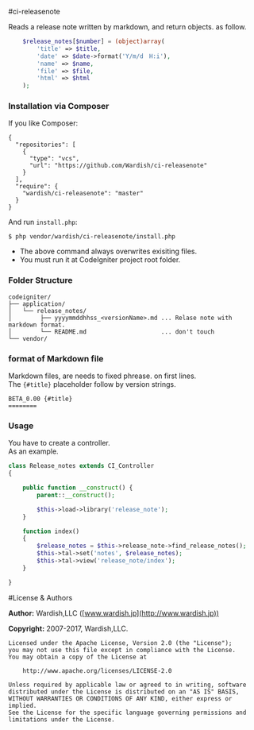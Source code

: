 #ci-releasenote

Reads a release note written by markdown, and return objects. as follow.

```php
    $release_notes[$number] = (object)array(
        'title' => $title,
        'date' => $date->format('Y/m/d　H:i'),
        'name' => $name,
        'file' => $file,
        'html' => $html
    );
```
### Installation via Composer

If you like Composer:

~~~
{
  "repositories": [
    {
      "type": "vcs",
      "url": "https://github.com/Wardish/ci-releasenote"
    }
  ],
  "require": {
    "wardish/ci-releasenote": "master"
  }
}
~~~

And run `install.php`:

~~~
$ php vendor/wardish/ci-releasenote/install.php
~~~

* The above command always overwrites exisiting files.
* You must run it at CodeIgniter project root folder.

### Folder Structure

~~~
codeigniter/
├── application/
│   └── release_notes/
│        ├── yyyymmddhhss_<versionName>.md ... Relase note with markdown format.
│        └── README.md                     ... don't touch
└── vendor/
~~~

### format of Markdown file

Markdown files, are needs to fixed phrease. on first lines.  
The `{#title}` placeholder follow by version strings.

```
BETA_0.00 {#title}
========
```

### Usage

You have to create a controller.  
As an example.

```php
class Release_notes extends CI_Controller
{

    public function __construct() {
        parent::__construct();

        $this->load->library('release_note');
    }

    function index()
    {
        $release_notes = $this->release_note->find_release_notes();
        $this->tal->set('notes', $release_notes);
        $this->tal->view('release_note/index');
    }

}
```

#License & Authors

**Author:** Wardish,LLC ([www.wardish.jp](http://www.wardish.jp))

**Copyright:** 2007-2017, Wardish,LLC.

```
Licensed under the Apache License, Version 2.0 (the "License");
you may not use this file except in compliance with the License.
You may obtain a copy of the License at

    http://www.apache.org/licenses/LICENSE-2.0

Unless required by applicable law or agreed to in writing, software
distributed under the License is distributed on an "AS IS" BASIS,
WITHOUT WARRANTIES OR CONDITIONS OF ANY KIND, either express or implied.
See the License for the specific language governing permissions and
limitations under the License.
```